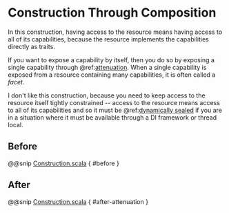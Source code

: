 # Construction Through Composition

In this construction, having access to the resource means having access to all of its capabilities, because the resource implements the capabilities directly as traits.

If you want to expose a capability by itself, then you do so by exposing a single capability through @ref:[attenuation](../attenuation.md).  When a single capability is exposed from a resource containing many capabilities, it is often called a *facet*.

I don't like this construction, because you need to keep access to the resource itself tightly constrained -- access to the resource means access to all of its capabilities and so it must be @ref:[dynamically sealed](../dynamic_seal.md) if you are in a situation where it must be available through a DI framework or thread local.

## Before

@@snip [Construction.scala]($examples$/Construction.scala) { #before }

## After

@@snip [Construction.scala]($examples$/Construction.scala) { #after-attenuation }


